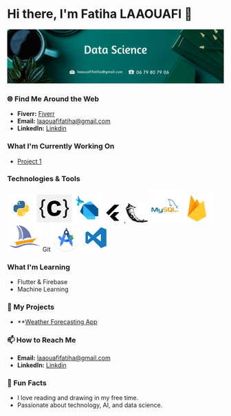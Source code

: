 # Hi there, I'm Fatiha LAAOUAFI 👋
<img src="image.png"></img>
### 🌐 Find Me Around the Web
- **Fiverr:** <a href="https://fr.fiverr.com/fatiha_laa?up_rollout=true"> Fiverr</a>
- **Email:** <a href="laaouafifatiha@gmail.com"> laaouafifatiha@gmail.com </a>
- **LinkedIn:** <a href="https://www.linkedin.com/in/fatiha-laaouafi-4227252ba/"> Linkdin </a>


###  What I'm Currently Working On
- [Project 1](https://github.com/LAAOUAFIFATIHA/project1) 

###  Technologies & Tools
  <img src="python.png" style="wiedth:70px; height:65px"></img> <img src="C.png" style="wiedth:70px; height:65px"></img>  <img src="dart.png" style="wiedth:70px; height:65px"></img>
  <img src="9055802_bxl_flutter_icon.png" style="wiedth:50px; height:45px"></img> ,<img src="flask.png" style="wiedth:50px; height:45px"></img> 
 <img src="mysql.png" style="wiedth:80px; height:75px"></img>  <img src="firabase.png" style="wiedth:70px; height:65px"></img>  <img src="myPhp.png" style="wiedth:70px; height:65px"></img> 
 Git  <img src="Android.png" style="wiedth:70px; height:65px" ></img>  <img src="Visual.png" style="wiedth:70px; height:65px"></img> 


###  What I'm Learning
- Flutter & Firebase
- Machine Learning


### 🚀 My Projects
- **[Weather Forecasting App](https://github.com/your-username/weather-app)


### 📫 How to Reach Me
- **Email:** <a href="laaouafifatiha@gmail.com"> laaouafifatiha@gmail.com </a>
- **LinkedIn:** <a href="https://www.linkedin.com/in/fatiha-laaouafi-4227252ba/"> Linkdin </a>

### 🎯 Fun Facts
- I love reading and drawing in my free time.
- Passionate about technology, AI, and data science.

